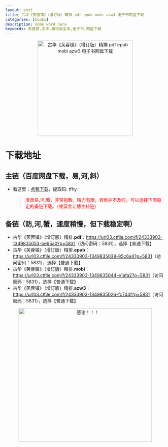 ```yaml
---
layout: post
title: 古华《芙蓉镇》（增订版）精排 pdf epub mobi azw3 电子书网盘下载
categories: [books]
description: some word here
keywords: 芙蓉镇,古华,精校版全本,电子书,网盘下载
---
```


<div align="center"><img src="https://qweree.cn/wp-content/uploads/2024/09/fu-rong-zhen-tuya.jpg" alt="古华《芙蓉镇》（增订版）精排 pdf epub mobi azw3 电子书网盘下载" width="300px" height="auto"></div>

# 下载地址

## 主链（百度网盘下载，易,河,斜）

- 看这里：[点我下载](https://pan.baidu.com/s/1iMXUbSbtZQZjDcqDmnWUyw?pwd=tfhy)，提取码: tfhy

  > <p style="color:red" >度盘易,河,蟹，非常抱歉。精力有限，若维护不及时，可以选择下面稳定的备链下载。（或留言让博主补链）</p>

## 备链（防,河,蟹，速度稍慢，但下载稳定啊）

- 古华《芙蓉镇》（增订版）精排.**pdf**：<https://url03.ctfile.com/f/24333903-1349835053-be95a0?p=5831>（访问密码：5831），选择【普通下载】
- 古华《芙蓉镇》（增订版）精排.**epub**：<https://url03.ctfile.com/f/24333903-1349835038-85c6a4?p=5831>（访问密码：5831），选择【普通下载】
- 古华《芙蓉镇》（增订版）精排.**mobi**：<https://url03.ctfile.com/f/24333903-1349835044-e1afa2?p=5831>（访问密码：5831），选择【普通下载】
- 古华《芙蓉镇》（增订版）精排.**azw3**：<https://url03.ctfile.com/f/24333903-1349835026-fc744f?p=5831>（访问密码：5831），选择【普通下载】

<div align="center"><img src="https://pic.imgdb.cn/item/661246bf68eb935713c7f81c.gif" alt="感谢！！！" width="420px" height="auto"/></div>

